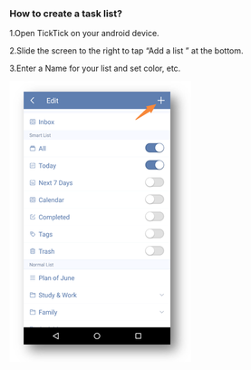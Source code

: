 ### How to create a task list?
1.Open TickTick on your android device.

2.Slide the screen to the right to tap “Add a list ” at the bottom.

3.Enter a Name for your list and set color, etc.


![](../images/andraddlist.png)
